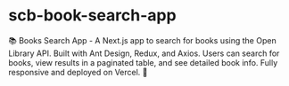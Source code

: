 # scb-book-search-app
📚 Books Search App - A Next.js app to search for books using the Open Library API. Built with Ant Design, Redux, and Axios. Users can search for books, view results in a paginated table, and see detailed book info. Fully responsive and deployed on Vercel. 🚀
